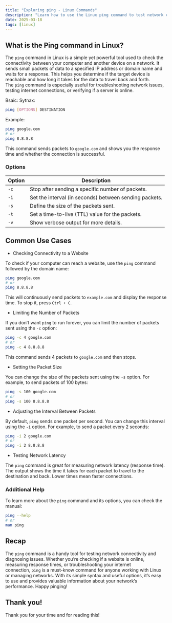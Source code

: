 ```yaml
---
title: "Exploring ping - Linux Commands"
description: "Learn how to use the Linux ping command to test network connectivity, troubleshoot issues, and measure response times in simple, easy steps."
date: 2025-03-18
tags: [linux]
---
```


## What is the Ping command in Linux?

The `ping` command in Linux is a simple yet powerful tool used to check the connectivity between your computer and another device on a network. It sends small packets of data to a specified IP address or domain name and waits for a response. This helps you determine if the target device is reachable and how long it takes for the data to travel back and forth. The `ping` command is especially useful for troubleshooting network issues, testing internet connections, or verifying if a server is online.

Bsaic: Sytnax:

```bash
ping [OPTIONS] DESTINATION
```

Example:

```bash
ping google.com
# or
ping 8.8.8.8
```

This command sends packets to `google.com` and shows you the response time and whether the connection is successful.

### Options

| **Option** | **Description** |
| --- | --- |
| `-c` | Stop after sending a specific number of packets. |
| `-i` | Set the interval (in seconds) between sending packets. |
| `-s` | Define the size of the packets sent. |
| `-t` | Set a time-to-live (TTL) value for the packets. |
| `-v` | Show verbose output for more details. |

## Common Use Cases

- Checking Connectivity to a Website

To check if your computer can reach a website, use the `ping` command followed by the domain name:

```bash
ping google.com
# or
ping 8.8.8.8
```

This will continuously send packets to `example.com` and display the response time. To stop it, press `Ctrl + C`.

- Limiting the Number of Packets

If you don’t want `ping` to run forever, you can limit the number of packets sent using the `-c` option:

```bash
ping -c 4 google.com
# or
ping -c 4 8.8.8.8
```

This command sends 4 packets to `google.com` and then stops.

- Setting the Packet Size

You can change the size of the packets sent using the `-s` option. For example, to send packets of 100 bytes:

```bash
ping -s 100 google.com
# or
ping -s 100 8.8.8.8
```

- Adjusting the Interval Between Packets

By default, `ping` sends one packet per second. You can change this interval using the `-i` option. For example, to send a packet every 2 seconds:

```bash
ping -i 2 google.com
# or
ping -i 2 8.8.8.8
```

- Testing Network Latency

The `ping` command is great for measuring network latency (response time). The output shows the time it takes for each packet to travel to the destination and back. Lower times mean faster connections.

### Additional Help

To learn more about the `ping` command and its options, you can check the manual:

```bash
ping --help
# or
man ping
```

## Recap

The `ping` command is a handy tool for testing network connectivity and diagnosing issues. Whether you’re checking if a website is online, measuring response times, or troubleshooting your internet connection, `ping` is a must-know command for anyone working with Linux or managing networks. With its simple syntax and useful options, it’s easy to use and provides valuable information about your network’s performance. Happy pinging!

## Thank you!

Thank you for your time and for reading this!
